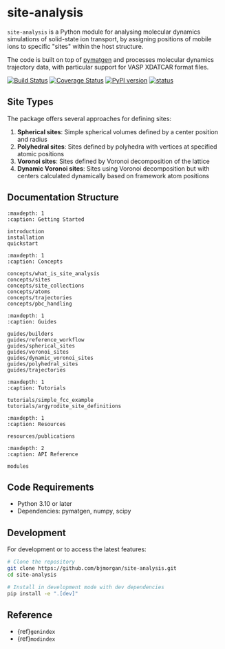 # site-analysis

`site-analysis` is a Python module for analysing molecular dynamics simulations of solid-state ion transport, by assigning positions of mobile ions to specific "sites" within the host structure.

The code is built on top of [pymatgen](https://pymatgen.org) and processes molecular dynamics trajectory data, with particular support for VASP XDATCAR format files.

[![Build Status](https://github.com/bjmorgan/site-analysis/actions/workflows/build.yml/badge.svg)](https://github.com/bjmorgan/site-analysis/actions/workflows/build.yml)
[![Coverage Status](https://coveralls.io/repos/github/bjmorgan/site-analysis/badge.svg?branch=main)](https://coveralls.io/github/bjmorgan/site-analysis?branch=main)
[![PyPI version](https://badge.fury.io/py/site-analysis.svg)](https://badge.fury.io/py/site-analysis)
[![status](https://joss.theoj.org/papers/0a447aeb167964e77c8d381f7d1db89a/status.svg)](https://joss.theoj.org/papers/0a447aeb167964e77c8d381f7d1db89a)

## Site Types

The package offers several approaches for defining sites:

1. **Spherical sites**: Simple spherical volumes defined by a center position and radius
2. **Polyhedral sites**: Sites defined by polyhedra with vertices at specified atomic positions
3. **Voronoi sites**: Sites defined by Voronoi decomposition of the lattice 
4. **Dynamic Voronoi sites**: Sites using Voronoi decomposition but with centers calculated dynamically based on framework atom positions

## Documentation Structure

```{toctree}
:maxdepth: 1
:caption: Getting Started

introduction
installation
quickstart
```

```{toctree}
:maxdepth: 1
:caption: Concepts

concepts/what_is_site_analysis
concepts/sites
concepts/site_collections
concepts/atoms
concepts/trajectories
concepts/pbc_handling

```

```{toctree}
:maxdepth: 1
:caption: Guides

guides/builders
guides/reference_workflow
guides/spherical_sites
guides/voronoi_sites
guides/dynamic_voronoi_sites
guides/polyhedral_sites
guides/trajectories

```
```{toctree}
:maxdepth: 1
:caption: Tutorials

tutorials/simple_fcc_example
tutorials/argyrodite_site_definitions

```

```{toctree}
:maxdepth: 1
:caption: Resources

resources/publications

```

```{toctree}
:maxdepth: 2
:caption: API Reference

modules
```

## Code Requirements

- Python 3.10 or later
- Dependencies: pymatgen, numpy, scipy

## Development

For development or to access the latest features:

```bash
# Clone the repository
git clone https://github.com/bjmorgan/site-analysis.git
cd site-analysis

# Install in development mode with dev dependencies
pip install -e ".[dev]"
```

## Reference
* {ref}`genindex`
* {ref}`modindex`
